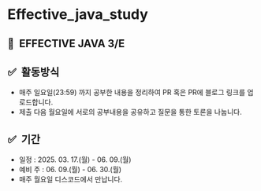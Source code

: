# Effective_java_study

## 📖  EFFECTIVE JAVA 3/E


## ✅  활동방식


- 매주 일요일(23:59) 까지 공부한 내용을 정리하여 PR 혹은 PR에 블로그 링크를 업로드합니다.
- 제출 다음 월요일에 서로의 공부내용을 공유하고 질문을 통한 토론을 나눕니다.

## ✅  기간


- 일정 : 2025. 03. 17.(월) - 06. 09.(월)
- 예비 주 : 06. 09.(월) - 06. 30.(월)
- 매주 월요일 디스코드에서 만납니다.
